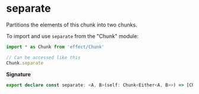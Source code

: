 # separate

Partitions the elements of this chunk into two chunks.

To import and use `separate` from the "Chunk" module:

```ts
import * as Chunk from 'effect/Chunk'

// Can be accessed like this
Chunk.separate
```

**Signature**

```ts
export declare const separate: <A, B>(self: Chunk<Either<A, B>>) => [Chunk<A>, Chunk<B>]
```
